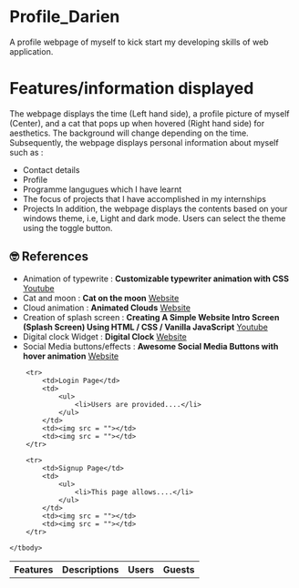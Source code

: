 # Profile_Darien
A profile webpage of myself to kick start my developing skills of web application.

# Features/information displayed
The webpage displays the time (Left hand side), a profile picture of myself (Center), and a cat that pops up when hovered (Right hand side) for aesthetics. The background will change depending on the time.
Subsequently, the webpage displays personal information about myself such as :
* Contact details
* Profile
* Programme langugues which I have learnt 
* The focus of projects that I have accomplished in my internships
* Projects
In addition, the webpage displays the contents based on your windows theme, i.e, Light and dark mode. Users can select the theme using the toggle button.

## 🤓 References
* Animation of typewrite : **Customizable typewriter animation with CSS** [Youtube](https://www.youtube.com/watch?v=w1nhwUGsG6M)
* Cat and moon : **Cat on the moon** [Website](https://codepen.io/Mark_Bowley/pen/xEbuI)
* Cloud animation : **Animated Clouds** [Website](https://codepen.io/Mark_Bowley/pen/xEbuI)
* Creation of splash screen : **Creating A Simple Website Intro Screen (Splash Screen) Using HTML / CSS / Vanilla JavaScript** [Youtube](https://www.youtube.com/watch?v=MOlaldp1Fv4)
* Digital clock Widget : **Digital Clock** [Website](https://codepen.io/afarrar/pen/JRaEjP)
* Social Media buttons/effects : **Awesome Social Media Buttons with hover animation** [Website](https://www.codingnepalweb.com/social-media-buttons-with-hover-animation/)

<table>
    <tbody>
        <tr>
            <th>Features</th>
            <th>Descriptions</th>
            <th>Users</th>
            <th>Guests</th>
        </tr>

        <tr>
            <td>Login Page</td>
            <td>
                <ul>
                    <li>Users are provided....</li>
                </ul>
            </td>
            <td><img src = ""></td>
            <td><img src = ""></td>
        </tr>

        <tr>
            <td>Signup Page</td>
            <td>
                <ul>
                    <li>This page allows....</li>
                </ul>
            </td>
            <td><img src = ""></td>
            <td><img src = ""></td>
        </tr>

    </tbody>
</table>


